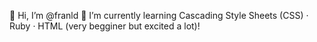 👋 Hi, I’m @franld
🌱 I’m currently learning Cascading Style Sheets (CSS) · Ruby · HTML (very begginer but excited a lot)!

<!---
franld/franld is a ✨ special ✨ repository because its `README.md` (this file) appears on your GitHub profile.
You can click the Preview link to take a look at your changes.
--->
